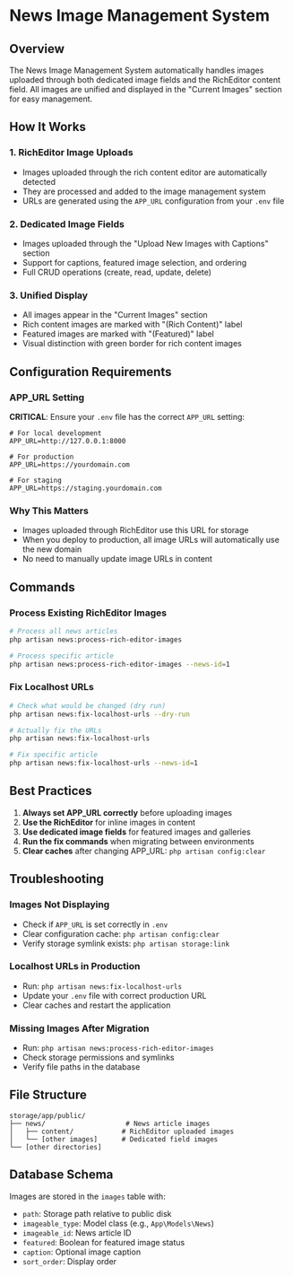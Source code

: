 # News Image Management System

## Overview

The News Image Management System automatically handles images uploaded through both dedicated image fields and the RichEditor content field. All images are unified and displayed in the "Current Images" section for easy management.

## How It Works

### 1. RichEditor Image Uploads

-   Images uploaded through the rich content editor are automatically detected
-   They are processed and added to the image management system
-   URLs are generated using the `APP_URL` configuration from your `.env` file

### 2. Dedicated Image Fields

-   Images uploaded through the "Upload New Images with Captions" section
-   Support for captions, featured image selection, and ordering
-   Full CRUD operations (create, read, update, delete)

### 3. Unified Display

-   All images appear in the "Current Images" section
-   Rich content images are marked with "(Rich Content)" label
-   Featured images are marked with "(Featured)" label
-   Visual distinction with green border for rich content images

## Configuration Requirements

### APP_URL Setting

**CRITICAL**: Ensure your `.env` file has the correct `APP_URL` setting:

```env
# For local development
APP_URL=http://127.0.0.1:8000

# For production
APP_URL=https://yourdomain.com

# For staging
APP_URL=https://staging.yourdomain.com
```

### Why This Matters

-   Images uploaded through RichEditor use this URL for storage
-   When you deploy to production, all image URLs will automatically use the new domain
-   No need to manually update image URLs in content

## Commands

### Process Existing RichEditor Images

```bash
# Process all news articles
php artisan news:process-rich-editor-images

# Process specific article
php artisan news:process-rich-editor-images --news-id=1
```

### Fix Localhost URLs

```bash
# Check what would be changed (dry run)
php artisan news:fix-localhost-urls --dry-run

# Actually fix the URLs
php artisan news:fix-localhost-urls

# Fix specific article
php artisan news:fix-localhost-urls --news-id=1
```

## Best Practices

1. **Always set APP_URL correctly** before uploading images
2. **Use the RichEditor** for inline images in content
3. **Use dedicated image fields** for featured images and galleries
4. **Run the fix commands** when migrating between environments
5. **Clear caches** after changing APP_URL: `php artisan config:clear`

## Troubleshooting

### Images Not Displaying

-   Check if `APP_URL` is set correctly in `.env`
-   Clear configuration cache: `php artisan config:clear`
-   Verify storage symlink exists: `php artisan storage:link`

### Localhost URLs in Production

-   Run: `php artisan news:fix-localhost-urls`
-   Update your `.env` file with correct production URL
-   Clear caches and restart the application

### Missing Images After Migration

-   Run: `php artisan news:process-rich-editor-images`
-   Check storage permissions and symlinks
-   Verify file paths in the database

## File Structure

```
storage/app/public/
├── news/                    # News article images
│   ├── content/            # RichEditor uploaded images
│   └── [other images]      # Dedicated field images
└── [other directories]
```

## Database Schema

Images are stored in the `images` table with:

-   `path`: Storage path relative to public disk
-   `imageable_type`: Model class (e.g., `App\Models\News`)
-   `imageable_id`: News article ID
-   `featured`: Boolean for featured image status
-   `caption`: Optional image caption
-   `sort_order`: Display order
